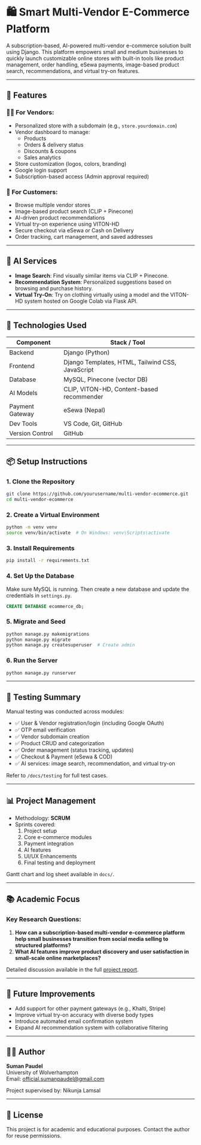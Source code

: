 
# 🛍️ Smart Multi-Vendor E-Commerce Platform

A subscription-based, AI-powered multi-vendor e-commerce solution built using Django. This platform empowers small and medium businesses to quickly launch customizable online stores with built-in tools like product management, order handling, eSewa payments, image-based product search, recommendations, and virtual try-on features.

---

## 📌 Features

### 🧑‍💼 For Vendors:
- Personalized store with a subdomain (e.g., `store.yourdomain.com`)
- Vendor dashboard to manage:
  - Products
  - Orders & delivery status
  - Discounts & coupons
  - Sales analytics
- Store customization (logos, colors, branding)
- Google login support
- Subscription-based access (Admin approval required)

### 👥 For Customers:
- Browse multiple vendor stores
- Image-based product search (CLIP + Pinecone)
- AI-driven product recommendations
- Virtual try-on experience using VITON-HD
- Secure checkout via eSewa or Cash on Delivery
- Order tracking, cart management, and saved addresses

---

## 🧠 AI Services

- **Image Search**: Find visually similar items via CLIP + Pinecone.
- **Recommendation System**: Personalized suggestions based on browsing and purchase history.
- **Virtual Try-On**: Try on clothing virtually using a model and the VITON-HD system hosted on Google Colab via Flask API.

---

## 🔧 Technologies Used

| Component          | Stack / Tool |
|-------------------|--------------|
| Backend           | Django (Python) |
| Frontend          | Django Templates, HTML, Tailwind CSS, JavaScript |
| Database          | MySQL, Pinecone (vector DB) |
| AI Models         | CLIP, VITON-HD, Content-based recommender |
| Payment Gateway   | eSewa (Nepal) |
| Dev Tools         | VS Code, Git, GitHub |
| Version Control   | GitHub |


---

## 📦 Setup Instructions

### 1. Clone the Repository
```bash
git clone https://github.com/yourusername/multi-vendor-ecommerce.git
cd multi-vendor-ecommerce
```

### 2. Create a Virtual Environment
```bash
python -m venv venv
source venv/bin/activate  # On Windows: venv\Scripts\activate
```

### 3. Install Requirements
```bash
pip install -r requirements.txt
```

### 4. Set Up the Database
Make sure MySQL is running. Then create a new database and update the credentials in `settings.py`.

```sql
CREATE DATABASE ecommerce_db;
```

### 5. Migrate and Seed
```bash
python manage.py makemigrations
python manage.py migrate
python manage.py createsuperuser  # Create admin
```

### 6. Run the Server
```bash
python manage.py runserver
```

---

## 🧪 Testing Summary

Manual testing was conducted across modules:
- ✅ User & Vendor registration/login (including Google OAuth)
- ✅ OTP email verification
- ✅ Vendor subdomain creation
- ✅ Product CRUD and categorization
- ✅ Order management (status tracking, updates)
- ✅ Checkout & Payment (eSewa & COD)
- ✅ AI services: image search, recommendation, and virtual try-on

Refer to `/docs/testing` for full test cases.

---

## 📊 Project Management

- Methodology: **SCRUM**
- Sprints covered:
  1. Project setup
  2. Core e-commerce modules
  3. Payment integration
  4. AI features
  5. UI/UX Enhancements
  6. Final testing and deployment

Gantt chart and log sheet available in `docs/`.

---

## 📚 Academic Focus

### Key Research Questions:
1. **How can a subscription-based multi-vendor e-commerce platform help small businesses transition from social media selling to structured platforms?**
2. **What AI features improve product discovery and user satisfaction in small-scale online marketplaces?**

Detailed discussion available in the full [project report](./docs/Final_Report.pdf).

---

## 🚀 Future Improvements

- Add support for other payment gateways (e.g., Khalti, Stripe)
- Improve virtual try-on accuracy with diverse body types
- Introduce automated email confirmation system
- Expand AI recommendation system with collaborative filtering

---

## 👨‍🎓 Author

**Suman Paudel**  
University of Wolverhampton  
Email: [official.sumanpaudel@gmail.com](mailto:official.sumanpaudel@gmail.com)

Project supervised by: Nikunja Lamsal

---

## 📄 License

This project is for academic and educational purposes. Contact the author for reuse permissions.
